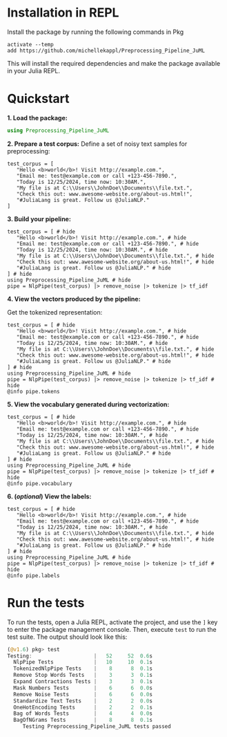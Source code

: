 # Installation in REPL

Install the package by running the following commands in Pkg

```pkg
activate --temp
add https://github.com/michellekappl/Preprocessing_Pipeline_JuML
```

This will install the required dependencies and make the package available in your Julia REPL.

# Quickstart
**1. Load the package:**
```julia
using Preprocessing_Pipeline_JuML
```

**2. Prepare a test corpus:**
Define a set of noisy text samples for preprocessing:
```@example
test_corpus = [
   "Hello <b>world</b>! Visit http://example.com.",
   "Email me: test@example.com or call +123-456-7890.",
   "Today is 12/25/2024, time now: 10:30AM.",
   "My file is at C:\\Users\\JohnDoe\\Documents\\file.txt.",
   "Check this out: www.awesome-website.org/about-us.html!",
   "#JuliaLang is great. Follow us @JuliaNLP."
]
```

**3. Build your pipeline:**

```@example
test_corpus = [ # hide
   "Hello <b>world</b>! Visit http://example.com.", # hide
   "Email me: test@example.com or call +123-456-7890.", # hide
   "Today is 12/25/2024, time now: 10:30AM.", # hide
   "My file is at C:\\Users\\JohnDoe\\Documents\\file.txt.", # hide
   "Check this out: www.awesome-website.org/about-us.html!", # hide
   "#JuliaLang is great. Follow us @JuliaNLP." # hide
] # hide
using Preprocessing_Pipeline_JuML # hide
pipe = NlpPipe(test_corpus) |> remove_noise |> tokenize |> tf_idf
```

**4. View the vectors produced by the pipeline:**

Get the tokenized representation:

```@example
test_corpus = [ # hide
   "Hello <b>world</b>! Visit http://example.com.", # hide
   "Email me: test@example.com or call +123-456-7890.", # hide
   "Today is 12/25/2024, time now: 10:30AM.", # hide
   "My file is at C:\\Users\\JohnDoe\\Documents\\file.txt.", # hide
   "Check this out: www.awesome-website.org/about-us.html!", # hide
   "#JuliaLang is great. Follow us @JuliaNLP." # hide
] # hide
using Preprocessing_Pipeline_JuML # hide
pipe = NlpPipe(test_corpus) |> remove_noise |> tokenize |> tf_idf # hide
@info pipe.tokens 
```

**5. View the vocabulary generated during vectorization:**

```@example
test_corpus = [ # hide
   "Hello <b>world</b>! Visit http://example.com.", # hide
   "Email me: test@example.com or call +123-456-7890.", # hide
   "Today is 12/25/2024, time now: 10:30AM.", # hide
   "My file is at C:\\Users\\JohnDoe\\Documents\\file.txt.", # hide
   "Check this out: www.awesome-website.org/about-us.html!", # hide
   "#JuliaLang is great. Follow us @JuliaNLP." # hide
] # hide
using Preprocessing_Pipeline_JuML # hide
pipe = NlpPipe(test_corpus) |> remove_noise |> tokenize |> tf_idf # hide
@info pipe.vocabulary
```
**6. (*optional*) View the labels:**
```@example
test_corpus = [ # hide
   "Hello <b>world</b>! Visit http://example.com.", # hide
   "Email me: test@example.com or call +123-456-7890.", # hide
   "Today is 12/25/2024, time now: 10:30AM.", # hide
   "My file is at C:\\Users\\JohnDoe\\Documents\\file.txt.", # hide
   "Check this out: www.awesome-website.org/about-us.html!", # hide
   "#JuliaLang is great. Follow us @JuliaNLP." # hide
] # hide
using Preprocessing_Pipeline_JuML # hide
pipe = NlpPipe(test_corpus) |> remove_noise |> tokenize |> tf_idf # hide
@info pipe.labels
```

# Run the tests
To run the tests, open a Julia REPL, activate the project, and use the `]` key to enter the package management console. Then, execute `test` to run the test suite.
The output should look like this:

```julia repl
(@v1.6) pkg> test
Testing:                    |   52     52  0.6s
  NlpPipe Tests             |   10     10  0.1s
  TokenizedNlpPipe Tests    |    8      8  0.1s
  Remove Stop Words Tests   |    3      3  0.1s
  Expand Contractions Tests |    3      3  0.1s
  Mask Numbers Tests        |    6      6  0.0s
  Remove Noise Tests        |    6      6  0.0s
  Standardize Text Tests    |    2      2  0.0s
  OneHotEncoding Tests      |    2      2  0.1s
  Bag of Words Tests        |    4      4  0.0s
  BagOfNGrams Tests         |    8      8  0.1s
     Testing Preprocessing_Pipeline_JuML tests passed
```